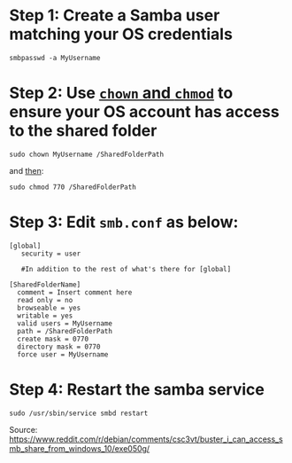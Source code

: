 # Step 1: Create a Samba user matching your OS credentials

`smbpasswd -a MyUsername`

# Step 2: Use [`chown` and `chmod`](https://www.cyberciti.biz/faq/how-to-use-chmod-and-chown-command/) to ensure your OS account has access to the shared folder

`sudo chown MyUsername /SharedFolderPath`

and [then](https://www.computerhope.com/unix/uchmod.htm):

`sudo chmod 770 /SharedFolderPath`

# Step 3: Edit `smb.conf` as below:

    [global]
       security = user

       #In addition to the rest of what's there for [global]

    [SharedFolderName]
      comment = Insert comment here
      read only = no
      browseable = yes
      writable = yes
      valid users = MyUsername
      path = /SharedFolderPath
      create mask = 0770
      directory mask = 0770
      force user = MyUsername

# Step 4: Restart the samba service

`sudo /usr/sbin/service smbd restart`

Source: https://www.reddit.com/r/debian/comments/csc3vt/buster_i_can_access_smb_share_from_windows_10/exe050g/